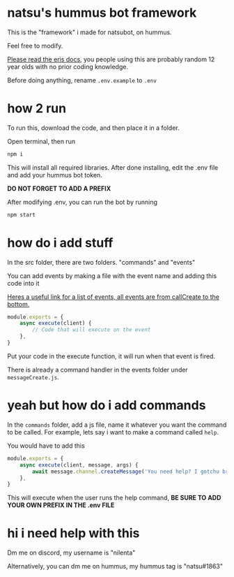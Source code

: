 # natsu's hummus bot framework

This is the "framework" i made for natsubot, on hummus.

Feel free to modify.

[Please read the eris docs](https://abal.moe/Eris/docs/0.17.2/getting-started), you people using this are probably random 12 year olds with no prior coding knowledge.

Before doing anything, rename `.env.example` to `.env`

# how 2 run

To run this, download the code, and then place it in a folder.

Open terminal, then run

```bash
npm i
```

This will install all required libraries. After done installing, edit the .env file and add your hummus bot token.

**DO NOT FORGET TO ADD A PREFIX**

After modifying .env, you can run the bot by running

```bash
npm start
```

# how do i add stuff

In the src folder, there are two folders. "commands" and "events"

You can add events by making a file with the event name and adding this code into it

[Heres a useful link for a list of events, all events are from callCreate to the bottom.](https://abal.moe/Eris/docs/0.17.2/Client#event-callCreate)

```js
module.exports = {
    async execute(client) {
        // Code that will execute on the event
    },
}
```

Put your code in the execute function, it will run when that event is fired.

There is already a command handler in the events folder under `messageCreate.js`.

# yeah but how do i add commands

In the `commands` folder, add a js file, name it whatever you want the command to be called. For example, lets say i want to make a command called `help`.

You would have to add this

```js
module.exports = {
    async execute(client, message, args) {
        await message.channel.createMessage('You need help? I gotchu bro')
    },
}
```

This will execute when the user runs the help command, **BE SURE TO ADD YOUR OWN PREFIX IN THE .env FILE**

# hi i need help with this

Dm me on discord, my username is "nilenta"

Alternatively, you can dm me on hummus, my hummus tag is "natsu#1863"